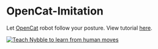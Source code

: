 # OpenCat-Imitation

Let [OpenCat](https://github.com/PetoiCamp/OpenCat) robot follow your posture. View tutorial [here](https://docs.petoi.com/applications/opencat-imitation-tutorial).

[![Teach Nybble to learn from human moves](https://i.ytimg.com/vi/4oNJMGLDIT4/maxresdefault.jpg)](https://www.youtube.com/watch?v=4oNJMGLDIT4)
